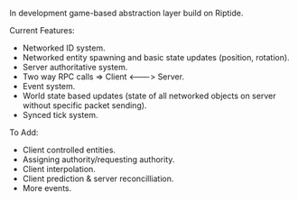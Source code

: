 In development game-based abstraction layer build on Riptide.

Current Features:
  - Networked ID system.
  - Networked entity spawning and basic state updates (position, rotation).
  - Server authoritative system.
  - Two way RPC calls => Client <---> Server.
  - Event system.
  - World state based updates (state of all networked objects on server without specific packet sending).
  - Synced tick system.

To Add:
 - Client controlled entities.
 - Assigning authority/requesting authority.
 - Client interpolation.
 - Client prediction & server reconcilliation.
 - More events.

